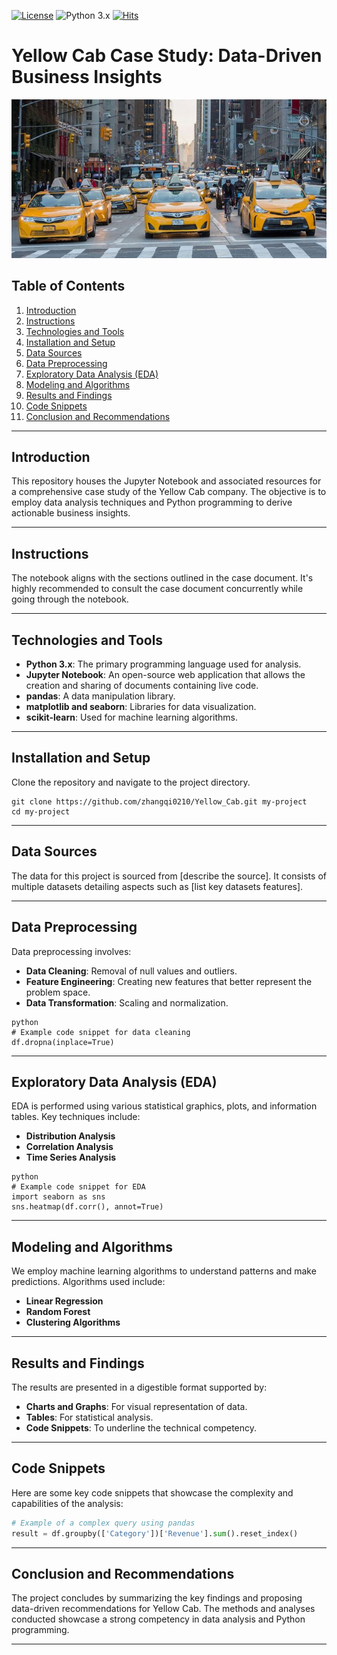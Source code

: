[![License](https://img.shields.io/badge/License-MIT-red.svg)](https://github.com/zhangqi0210/Yellow_Cab/blob/main/LICENSE)
![Python 3.x](https://img.shields.io/badge/python-3.x-blue.svg)
[![Hits](https://hits.seeyoufarm.com/api/count/incr/badge.svg?url=https%3A%2F%2Fgithub.com%2Fzhangqi0210%2FYellow_Cab&count_bg=%2379C83D&title_bg=%23555555&icon=&icon_color=%23E7E7E7&title=hits&edge_flat=false)](https://hits.seeyoufarm.com)
# Yellow Cab Case Study: Data-Driven Business Insights
![Yellow Cab](https://github.com/zhangqi0210/Yellow_Cab/blob/main/dataset-cover.jpg)

## Table of Contents

1. [Introduction](#introduction)
2. [Instructions](#instructions)
3. [Technologies and Tools](#technologies-and-tools)
4. [Installation and Setup](#installation-and-setup)
5. [Data Sources](#data-sources)
6. [Data Preprocessing](#data-preprocessing)
7. [Exploratory Data Analysis (EDA)](#exploratory-data-analysis)
8. [Modeling and Algorithms](#modeling-and-algorithms)
9. [Results and Findings](#results-and-findings)
10. [Code Snippets](#code-snippets)
11. [Conclusion and Recommendations](#conclusion-and-recommendations)

---

## Introduction

This repository houses the Jupyter Notebook and associated resources for a comprehensive case study of the Yellow Cab company. The objective is to employ data analysis techniques and Python programming to derive actionable business insights.

---

## Instructions

The notebook aligns with the sections outlined in the case document. It's highly recommended to consult the case document concurrently while going through the notebook.

---

## Technologies and Tools

- **Python 3.x**: The primary programming language used for analysis.
- **Jupyter Notebook**: An open-source web application that allows the creation and sharing of documents containing live code.
- **pandas**: A data manipulation library.
- **matplotlib and seaborn**: Libraries for data visualization.
- **scikit-learn**: Used for machine learning algorithms.

---

## Installation and Setup

Clone the repository and navigate to the project directory.

```
git clone https://github.com/zhangqi0210/Yellow_Cab.git my-project
cd my-project
```

---

## Data Sources

The data for this project is sourced from [describe the source]. It consists of multiple datasets detailing aspects such as [list key datasets features].

---

## Data Preprocessing

Data preprocessing involves:

- **Data Cleaning**: Removal of null values and outliers.
- **Feature Engineering**: Creating new features that better represent the problem space.
- **Data Transformation**: Scaling and normalization.

```
python
# Example code snippet for data cleaning
df.dropna(inplace=True)
```

---

## Exploratory Data Analysis (EDA)

EDA is performed using various statistical graphics, plots, and information tables. Key techniques include:

- **Distribution Analysis**
- **Correlation Analysis**
- **Time Series Analysis**

```
python
# Example code snippet for EDA
import seaborn as sns
sns.heatmap(df.corr(), annot=True)
```

---

## Modeling and Algorithms

We employ machine learning algorithms to understand patterns and make predictions. Algorithms used include:

- **Linear Regression**
- **Random Forest**
- **Clustering Algorithms**

---

## Results and Findings

The results are presented in a digestible format supported by:

- **Charts and Graphs**: For visual representation of data.
- **Tables**: For statistical analysis.
- **Code Snippets**: To underline the technical competency.

---

## Code Snippets

Here are some key code snippets that showcase the complexity and capabilities of the analysis:

```python
# Example of a complex query using pandas
result = df.groupby(['Category'])['Revenue'].sum().reset_index()
```

---

## Conclusion and Recommendations

The project concludes by summarizing the key findings and proposing data-driven recommendations for Yellow Cab. The methods and analyses conducted showcase a strong competency in data analysis and Python programming.

---

